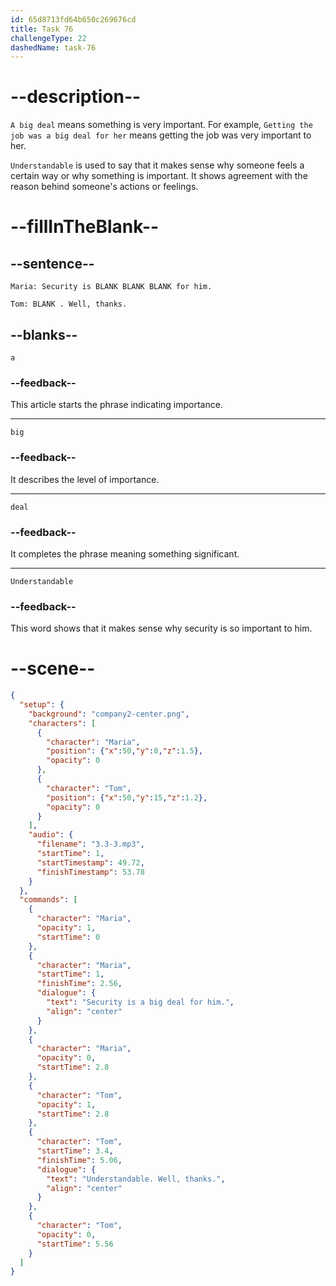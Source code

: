 ```yaml
---
id: 65d8713fd64b650c269676cd
title: Task 76
challengeType: 22
dashedName: task-76
---
```


<!-- (Audio) Maria: Security is a big deal for him.
Tom: Understandable. Well, thanks. -->

# --description--

`A big deal` means something is very important. For example, `Getting the job was a big deal for her` means getting the job was very important to her.

`Understandable` is used to say that it makes sense why someone feels a certain way or why something is important. It shows agreement with the reason behind someone's actions or feelings.

# --fillInTheBlank--

## --sentence--

`Maria: Security is BLANK BLANK BLANK for him.`

`Tom: BLANK . Well, thanks.`

## --blanks--

`a`

### --feedback--

This article starts the phrase indicating importance.

---

`big`

### --feedback--

It describes the level of importance.

---

`deal`

### --feedback--

It completes the phrase meaning something significant.

---

`Understandable`

### --feedback--

This word shows that it makes sense why security is so important to him.

# --scene--

```json
{
  "setup": {
    "background": "company2-center.png",
    "characters": [
      {
        "character": "Maria",
        "position": {"x":50,"y":0,"z":1.5},
        "opacity": 0
      },
      {
        "character": "Tom",
        "position": {"x":50,"y":15,"z":1.2},
        "opacity": 0
      }
    ],
    "audio": {
      "filename": "3.3-3.mp3",
      "startTime": 1,
      "startTimestamp": 49.72,
      "finishTimestamp": 53.78
    }
  },
  "commands": [
    {
      "character": "Maria",
      "opacity": 1,
      "startTime": 0
    },
    {
      "character": "Maria",
      "startTime": 1,
      "finishTime": 2.56,
      "dialogue": {
        "text": "Security is a big deal for him.",
        "align": "center"
      }
    },
    {
      "character": "Maria",
      "opacity": 0,
      "startTime": 2.8
    },
    {
      "character": "Tom",
      "opacity": 1,
      "startTime": 2.8
    },
    {
      "character": "Tom",
      "startTime": 3.4,
      "finishTime": 5.06,
      "dialogue": {
        "text": "Understandable. Well, thanks.",
        "align": "center"
      }
    },
    {
      "character": "Tom",
      "opacity": 0,
      "startTime": 5.56
    }
  ]
}
```
